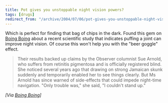 ```yaml
---
title: Pot gives you unstoppable night vision powers?
tags: [drugs]
redirect_from: "/archive/2004/07/06/pot-gives-you-unstoppable-night-vision-powers.aspx/"
---
```


Which is perfect for finding that bag of chips in the dark. Found this
gem on [Boing Boing](http://boingboing.net) about a recent scientific
study that indicates puffing a joint can improve night vision. Of course
this won't help you with the "beer goggle" effect.

> Their results backed up claims by the Observer columnist Sue Arnold,
> who suffers from retinitis pigmentosa and is officially registered
> blind. She noticed several years ago that drawing on strong Jamaican
> skunk suddenly and temporarily enabled her to see things clearly. But
> Ms Arnold has since warned of side-effects that could impede
> night-time navigation.
> "Only trouble was," she said, "I couldn't stand up."

*[Via [Boing
Boing](http://www.boingboing.net/2004/07/07/pot_gives_you_unstop.html)]*

